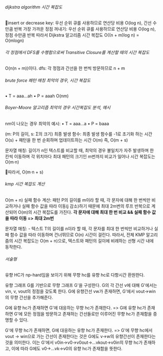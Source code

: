 ###### dijkstra algorithm 시간 복잡도
insert or decrease key: 우선 순위 큐를 사용하므로 연산당 비용 O(log n), 간선 수만큼 반복
가장 가까운 정점 꺼내기: 우선 순위 큐를 사용하므로 연산당 비용 O(log n), 정점 수만큼 반복
	따라서 Dijkstra 알고리즘 시간 복잡도 O((n + m)log n) = O(mlogn)
###### 각 정점에서 DFS를 수행함으로써 Transitive Closure를 계산할 때의 시간 복잡도
O(n(n + m))이다.
dfs: 각 정점과 간선을 한 번씩 방문하므로 n + m
###### brute force 패턴 매칭 최악의 경우, 시간 복잡도
•	T = aaa…ah
•	P = aaah
 O(nm)
###### Boyer-Moore 알고리즘 최악의 경우 시간복잡도 분석, 예시
nm이 나오는 경우 최악의 예시:
•	T = aaa…a
•	P = baaa

(m: P의 길이, s: Σ의 크기)
최종 발생 함수: 최종 발생 함수를 -1로 초기화 하는 시간 O(s) + 패턴을 한 번 순회하며 업데이트하는 시간 O(m) 즉, O(m + s)

문자열 매칭: 길이가 n인 텍스트를 비교할 때, 최악의 경우 불일치가 자주 발생하며 한 칸씩 이동하며 각 위치마다 최대 패턴의 크기인 m번까지 비교가 일어나 시간 복잡도는 O(m·n)

따라서, O(m·n + s)
###### kmp 시간 복잡도 계산
O(m + n)
실패 함수 계산: 패턴 P의 길이를 m이라 할 때, 각 문자에 대해 한 번씩만 비교하거나 실패 함수 값을 따라 이동(j 감소)하기 때문에 최대 2m번의 루프 반복으로 계산되어 O(m)의 시간 복잡도를 가진다.
**각 문자에 대해 최대 한 번 비교 && 실패 함수 값을 따라 이동 => 최대 2m번**

문자열 매칭: - 텍스트 T의 길이를 n이라 할 때, 각 문자를 최대 한 번씩만 비교하거나 실패 함수 값을 따라 이동하며 건너뛰므로 O(n) 시간이 걸린다.
따라서, 전체 KMP 알고리즘의 시간 복잡도는 O(m + n)으로, 텍스트와 패턴의 길이에 비례하는 선형 시간 내에 동작한다.


###### 서술형
유향 HC가 np-hard임을 보이기 위해 무향 hc를 유향 hc로 다항시간 환원한다.

유향 그래프 G를 기반으로 무향 그래프 G'을 구성한다.
G의 각 간선 v에 대해 G'에서는 vin, v, vout의 정점을 갖도록 한다.
G에 유향간선 vw가 존재하면, G'에서 vout->win의 무향 간선을 추가해준다.

G에 유향 hc가 존재하면 G'에 대응하는 무향 hc가 존재한다.
=> G에 유향 hc가 존재하면 G'에 모든 정점을 방문하고 존재하는 간선들로만 이루어진 무향 hc가 존재함을 증명할 수 있다.

G'에 무향 hc가 존재하면, G에 대응하는 유향 hc가 존재한다.
=> G'에 무향 hc에서 vout -> win으로 가는 간선이 존재한다는 것은 G에도 v->w의 유향간선이 존재한다는 것을 의미한다. 이는 G'에서 v0in->v0->v0out->...vkout->v0in의 무향 hc가 존재하고, 이에 따라 G에도 v0->...vk->v0의 유향 hc가 존재함을 뜻한다.

